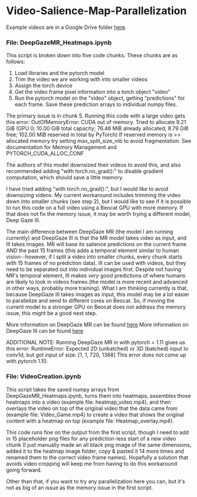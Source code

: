 # Video-Salience-Map-Parallelization
Example videos are in a Google Drive folder [here](https://drive.google.com/drive/folders/1jEEcrtoYTHKP-WeqKzJPLCtIYD_sAwWg?usp=sharing).

### File: DeepGazeMR_Heatmaps.ipynb

This script is broken down into five code chunks. These chunks are as follows:

1. Load libraries and the pytorch model
2. Trim the video we are working with into smaller videos
3. Assign the torch device
4. Get the video frame pixel information into a torch object "video"
5. Run the pytorch model on the "video" object, getting "predictions" 
    for each frame. Save these prediction arrays to individual numpy files.

The primary issue is in chunk 5. Running this code with a large video gets this error:
    OutOfMemoryError: CUDA out of memory. Tried to allocate 9.21 GiB (GPU 0; 10.00 GiB total capacity; 76.46 MiB already allocated; 8.79 GiB free; 102.00 MiB reserved in total by PyTorch) If reserved memory is >> allocated memory try setting max_split_size_mb to avoid fragmentation.  See documentation for Memory Management and PYTORCH_CUDA_ALLOC_CONF

The authors of this model downsized their videos to avoid this, and also recommended adding "with torch.no_grad():" to disable gradient computation, which should save a little memory.

I have tried adding "with torch.no_grad():", but I would like to avoid downsizing videos. My current workaround includes trimming the video down into smaller chunks (see step 2), but I would like to see if it is possible to run this code on a full video using a Beocat GPU with more memory. If that does not fix the memory issue, it may be worth trying a different model, Deep Gaze III.

The main difference between DeepGaze MR (the model I am running currently) and DeepGaze III is that the MR model takes video as input, and III takes images. MR will base its salience predictions on the current frame AND the past 15 frames (this adds a temporal element similar to human vision--however, if I split a video into smaller chunks, every chunk starts with 15 frames of no prediction data). III can be used with videos, but they need to be separated out into individual images first. Despite not having MR's temporal element, III makes *very* good predictions of where humans are likely to look in videos frames (the model is more recent and advanced in other ways, probably more training). What I am thinking currently is that, because DeepGaze III takes images as input, this model may be a lot easier to parallelize and send to different cores on Beocat. So, if moving the current model to a stronger GPU on Beocat does not address the memory issue, this might be a good next step.

More information on DeepGaze MR can be found [here](https://github.com/mtangemann/deepgazemr)
More information on DeepGaze III can be found [here](https://github.com/matthias-k/DeepGaze)

ADDITIONAL NOTE: Running DeepGaze MR in with pytorch = 1.11 gives us this error:
    RuntimeError: Expected 2D (unbatched) or 3D (batched) input to conv1d, but got input of size: [1, 1, 720, 1368]
This error does not come up with pytorch 1.10.

### File: VideoCreation.ipynb

This script takes the saved numpy arrays from DeepGazeMR_Heatmaps.ipynb, turns them into heatmaps, assembles those heatmaps into a video (example file: heatmap_video.mp4), and then overlays the video on top of the original video that the data came from (example file: Video_Game.mp4) to create a video that shows the original content with a heatmap on top (example file: Heatmap_overlay.mp4).

This code runs fine on the output from the first script, though I need to add in 15 placeholder png files for any prediction-less start of a new video chunk (I just manually made an all black png image of the same dimensions, added it to the heatmap image folder, copy & pasted it 14 more times and renamed them to the correct video frame names). Hopefully a solution that avoids video cropping will keep me from having to do this workaround going forward.

Other than that, if you want to try any parallelization here you can, but it's not as big of an issue as the memory issue in the first script.
